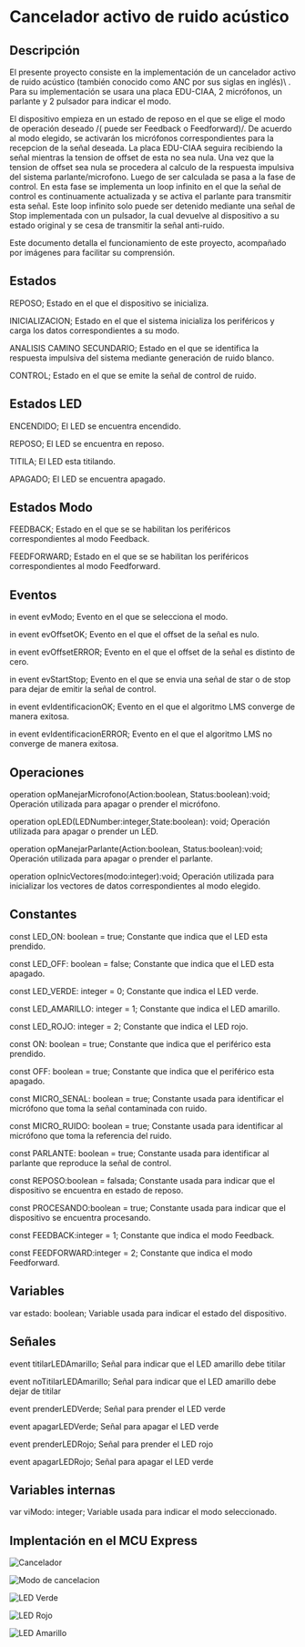# **Cancelador activo de ruido acústico**


## **Descripción**

El presente proyecto consiste en la implementación de un cancelador activo de ruido acústico
\(también conocido como ANC por sus siglas en inglés)\ .
Para su implementación se usara una placa EDU-CIAA, 2 micrófonos, un parlante y 2 pulsador para indicar el modo.

El dispositivo empieza en un estado de reposo en el que se elige el modo de operación deseado /( puede ser Feedback o Feedforward)/.
De acuerdo al modo elegido, se activarán los micrófonos correspondientes para la recepcion de la señal deseada.
La placa EDU-CIAA seguira recibiendo la señal mientras la tension de offset de esta no sea nula.
Una vez que la tension de offset sea nula se procedera al calculo de la respuesta impulsiva del sistema 
parlante/microfono. Luego de ser calculada se pasa a la fase de control. En esta fase se implementa un
loop infinito en el que la señal de control es continuamente actualizada y se activa el parlante para transmitir
esta señal. Este loop infinito solo puede ser detenido mediante una señal de Stop implementada con un pulsador, la cual devuelve al dispositivo a su estado
original y se cesa de transmitir la señal anti-ruido.

Este documento detalla el funcionamiento de este proyecto, acompañado por imágenes para facilitar su comprensión.

## **Estados**

REPOSO; Estado en el que el dispositivo se inicializa.

INICIALIZACION; Estado en el que el sistema inicializa los periféricos y carga los datos correspondientes a su modo.

ANALISIS CAMINO SECUNDARIO; Estado en el que se identifica la respuesta impulsiva del sistema mediante generación de ruido blanco.

CONTROL; Estado en el que se emite la señal de control de ruido.

## **Estados LED**

ENCENDIDO; El LED se encuentra encendido.

REPOSO; El LED se encuentra en reposo.

TITILA; El LED esta titilando.

APAGADO; El LED se encuentra apagado.

## **Estados Modo**

FEEDBACK; Estado en el que se se habilitan los periféricos correspondientes al modo Feedback.

FEEDFORWARD; Estado en el que se se habilitan los periféricos correspondientes al modo Feedforward.

## **Eventos**

in event evModo; Evento en el que se selecciona el modo.

in event evOffsetOK; Evento en el que el offset de la señal es nulo.

in event evOffsetERROR; Evento en el que el offset de la señal es distinto de cero.

in event evStartStop; Evento en el que se envia una señal de star o de stop para dejar de emitir la señal de control.

in event evIdentificacionOK; Evento en el que el algoritmo LMS converge de manera exitosa.

in event evIdentificacionERROR; Evento en el que el algoritmo LMS no converge de manera exitosa.

## **Operaciones**

operation opManejarMicrofono(Action:boolean, Status:boolean):void; Operación utilizada para apagar o prender el micrófono.

operation opLED(LEDNumber:integer,State:boolean): void; Operación utilizada para apagar o prender un LED.

operation opManejarParlante(Action:boolean, Status:boolean):void; Operación utilizada para apagar o prender el parlante.

operation opInicVectores(modo:integer):void; Operación utilizada para inicializar los vectores de datos correspondientes al modo elegido.

## **Constantes**

const LED_ON: boolean = true; Constante que indica que el LED esta prendido.

const LED_OFF: boolean = false; Constante que indica que el LED esta apagado.

const LED_VERDE: integer = 0; Constante que indica el LED verde.

const LED_AMARILLO: integer = 1; Constante que indica el LED amarillo.

const LED_ROJO: integer = 2; Constante que indica el LED rojo.

const ON: boolean = true; Constante que indica que el periférico esta prendido.

const OFF: boolean = true; Constante que indica que el periférico esta apagado.

const MICRO_SENAL: boolean = true; Constante usada para identificar el micrófono que toma la señal contaminada con ruido.

const MICRO_RUIDO: boolean = true; Constante usada para identificar al micrófono que toma la referencia del ruido.

const PARLANTE: boolean = true; Constante usada para identificar al parlante que reproduce la señal de control.

const REPOSO:boolean = falsada; Constante usada para indicar que el dispositivo se encuentra en estado de reposo.

const PROCESANDO:boolean = true; Constante usada para indicar que el dispositivo se encuentra procesando.

const FEEDBACK:integer = 1; Constante que indica el modo Feedback.

const FEEDFORWARD:integer = 2; Constante que indica el modo Feedforward.

## **Variables**

var estado: boolean; Variable usada para indicar el estado del dispositivo.

## **Señales**

event titilarLEDAmarillo; Señal para indicar que el LED amarillo debe titilar

event noTitilarLEDAmarillo; Señal para indicar que el LED amarillo debe dejar de titilar

event prenderLEDVerde; Señal para prender el LED verde

event apagarLEDVerde; Señal para apagar el LED verde

event prenderLEDRojo; Señal para prender el LED rojo

event apagarLEDRojo; Señal para apagar el LED verde

## **Variables internas**

var viModo: integer; Variable usada para indicar el modo seleccionado.

## **Implentación en el MCU Express**

![Cancelador](https://user-images.githubusercontent.com/65372063/82600697-b4d3f700-9b84-11ea-8d5a-b6d25c074683.png)

![Modo de cancelacion](https://user-images.githubusercontent.com/65372063/82596832-64f23180-9b7e-11ea-8a15-f91ee1ad3c69.png)

![LED Verde](https://user-images.githubusercontent.com/65372063/82596520-ccf44800-9b7d-11ea-9b41-f006491f03fb.png)

![LED Rojo](https://user-images.githubusercontent.com/65372063/82596711-29effe00-9b7e-11ea-997d-ef927f7510e1.png)

![LED Amarillo](https://user-images.githubusercontent.com/65372063/82596804-53108e80-9b7e-11ea-8a77-94679370dd1a.png)


